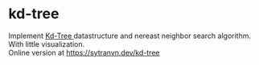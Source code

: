 # kd-tree
Implement [ Kd-Tree ](https://arxiv.org/pdf/1903.04936.pdf) datastructure and nereast neighbor search algorithm. With little visualization.  
Online version at https://sytranvn.dev/kd-tree
